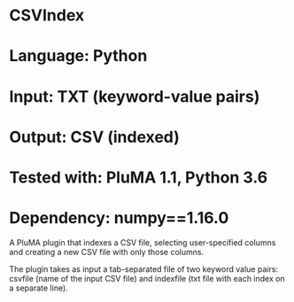 # CSVIndex
# Language: Python
# Input: TXT (keyword-value pairs)
# Output: CSV (indexed)
# Tested with: PluMA 1.1, Python 3.6
# Dependency: numpy==1.16.0

A PluMA plugin that indexes a CSV file, selecting user-specified
columns and creating a new CSV file with only those columns.

The plugin takes as input a tab-separated file of two keyword value
pairs: csvfile (name of the input CSV file) and indexfile (txt file
with each index on a separate line).
